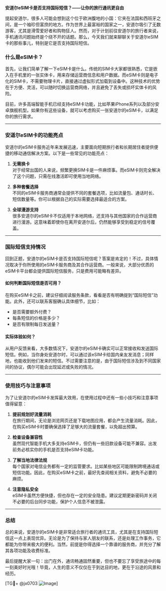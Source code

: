 **安道尔eSIM卡是否支持国际短信？——让你的旅行通讯更自由**

提起安道尔，很多人可能会想到这个位于欧洲腹地的小国：它夹在法国和西班牙之间，是一个袖珍但富庶的地方。作为世界上最富裕的国家之一，安道尔吸引了无数游客，尤其是滑雪爱好者和购物狂人。然而，对于计划前往安道尔的旅行者来说，手机通讯问题始终是个绕不开的话题。那么，今天我们就来聊聊关于安道尔eSIM卡的那些事儿，特别是它是否支持国际短信。

### 什么是eSIM卡？

首先，让我们简单了解一下eSIM卡是什么。传统的SIM卡大家都很熟悉，它是嵌入在手机里的一张实体卡，用来存储运营商信息和用户数据。而eSIM卡则是电子化的SIM卡，不需要物理卡片，直接通过虚拟形式加载到设备中。这种技术的优势在于方便、灵活，可以随时切换运营商网络，并且避免了丢失或损坏实体卡的风险。

目前，许多高端智能手机已经支持eSIM卡功能，比如苹果iPhone系列以及部分安卓旗舰机型。如果你有这些设备，就可以考虑购买一张安道尔的eSIM卡，以满足你的旅行需求。

---

### 安道尔eSIM卡的功能亮点

安道尔的eSIM卡服务近年来发展迅速，主要面向短期旅行者和长期居住者提供便捷的移动通信解决方案。以下是一些常见的功能亮点：

1. **无需换卡**  
   对于经常出国的人来说，频繁更换SIM卡是一件麻烦事。而eSIM卡则完全解决了这个问题，只需在线激活即可使用当地网络。

2. **多种套餐选择**  
   不同的eSIM卡服务商通常会提供不同的套餐选项，比如流量包、通话时长、短信数量等。你可以根据自己的实际需要选择最适合的方案。

3. **全球漫游支持**  
   很多安道尔的eSIM卡不仅适用于本地网络，还支持与其他国家的合作运营商进行漫游。这意味着即使你在离开安道尔后，仍然能够享受到稳定的信号覆盖。

---

### 国际短信支持情况

回到正题，安道尔的eSIM卡是否支持国际短信呢？答案是肯定的！不过，具体情况取决于你所使用的eSIM卡服务商及其合作运营商。一般来说，大部分优质的eSIM卡平台都会提供国际短信服务，只是费用可能略有差异。

#### 如何判断国际短信是否可用？
在购买eSIM卡之前，建议仔细阅读服务条款，看看是否有明确提到“国际短信”功能。此外，还可以联系客服确认具体细节，比如：
- 是否需要额外付费？
- 每条短信的价格是多少？
- 是否有限制每日发送量？

#### 实际体验如何？
从用户反馈来看，大多数情况下，安道尔的eSIM卡确实可以正常接收和发送国际短信。例如，当你身处安道尔时，可以通过该eSIM卡给国内亲友发消息；同样地，也能收到他们发来的短信。不过需要注意的是，由于国际短信涉及到不同国家间的协议，偶尔可能会出现延迟或失败的情况。

---

### 使用技巧与注意事项

为了让安道尔的eSIM卡发挥最大效用，在使用过程中还有一些小技巧和注意事项值得留意：

1. **提前规划好流量消耗**  
   在旅行期间，无论是浏览网页还是下载地图应用，都会产生流量消耗。因此，在购买eSIM卡时要确保选择了足够大的流量套餐，以免超出预算。

2. **检查设备兼容性**  
   虽然现代智能手机大多支持eSIM卡，但仍有一些旧款设备可能不兼容。出发前务必核实你的手机是否支持eSIM卡功能。

3. **了解当地法律法规**  
   每个国家对电信业务都有一定的监管要求。比如某些地区可能限制跨境通话或短信功能。因此，在购买eSIM卡之前，最好先查阅相关资料，避免不必要的麻烦。

4. **注意隐私安全**  
   eSIM卡虽然方便快捷，但也存在一定的安全隐患。建议定期更新密码并关闭不必要的后台同步功能，保护个人信息不被泄露。

---

### 总结

总的来说，安道尔的eSIM卡是非常适合旅行者的通讯工具，尤其是在支持国际短信这一点上表现优异。无论是为了保持与家人朋友的联系，还是处理工作事务，它都能为你带来极大的便利。当然，前提是你得选择一个靠谱的服务商，并充分了解其各项功能及收费标准。

最后提醒大家一句：出门在外，通讯畅通固然重要，但也不要忘了享受旅途中的每一刻美好时光哦！毕竟，人生的意义不仅仅在于到达目的地，更在于沿途的风景和经历。

[TG💪+ @jx0703 ![Image](https://github.com/user-attachments/assets/dbca1d08-cadb-493c-b0ec-ad6f7a83f270)]